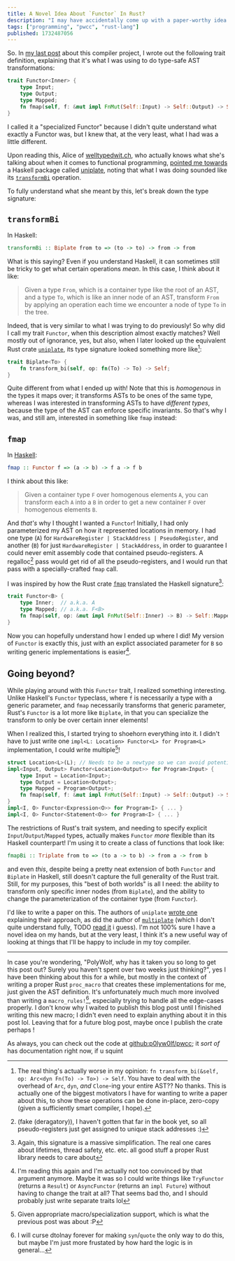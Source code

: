 ```yaml
---
title: A Novel Idea About `Functor` In Rust?
description: "I may have accidentally come up with a paper-worthy idea while just playing around with my silly compiler project"
tags: ["programming", "pwcc", "rust-lang"]
published: 1732487056
---
```


So. In [my last post](https://wolfgirl.dev/blog/2024-11-13-swift-almost-does-a-really-cool-thing-i-want/) about this compiler project, I wrote out the following trait definition, explaining that it's what I was using to do type-safe AST transformations:

```rust
trait Functor<Inner> {
    type Input;
    type Output;
    type Mapped;
    fn fmap(self, f: &mut impl FnMut(Self::Input) -> Self::Output) -> Self::Mapped;
}
```

I called it a "specialized Functor" because I didn't quite understand what exactly a Functor was, but I knew that, at the very least, what I had was a little different.

Upon reading this, Alice of [welltypedwit.ch](https://welltypedwit.ch/), who actually knows what she's talking about when it comes to functional programming, [pointed me towards](https://bsky.app/profile/welltypedwit.ch/post/3latirgqtjk2h) a Haskell package called [uniplate](https://hackage.haskell.org/package/uniplate-1.6.13), noting that what I was doing sounded like its [`transformBi`](https://hackage.haskell.org/package/uniplate-1.6.13/docs/Data-Generics-Uniplate-Operations.html#v:transformBi) operation.

To fully understand what she meant by this, let's break down the type signature:

## `transformBi`

In Haskell:

```haskell
transformBi :: Biplate from to => (to -> to) -> from -> from
```

What is this saying? Even if you understand Haskell, it can sometimes still be tricky to get what certain operations _mean_. In this case, I think about it like:

> Given a type `From`, which is a container type like the root of an AST, and a type `To`, which is like an inner node of an AST, transform `From` by applying an operation each time we encounter a node of type `To` in the tree.

Indeed, that is very similar to what I was trying to do previously! So why did I call my trait `Functor`, when this description almost exactly matches? Well mostly out of ignorance, yes, but also, when I later looked up the equivalent Rust crate [`uniplate`](https://docs.rs/uniplate/latest/uniplate/trait.Biplate.html), its type signature looked something more like[^1]:

```rust
trait Biplate<To> {
    fn transform_bi(self, op: fn(To) -> To) -> Self;
}
```

Quite different from what I ended up with! Note that this is _homogenous_ in the types it maps over; it transforms ASTs to be ones of the same type, whereas I was interested in transforming ASTs to have _different types_, because the type of the AST can enforce specific invariants. So that's why I was, and still am, interested in something like `fmap` instead:

## `fmap`

In [Haskell](https://hackage.haskell.org/package/base-4.20.0.1/docs/Data-Functor.html):

```haskell
fmap :: Functor f => (a -> b) -> f a -> f b
```

I think about this like:

> Given a container type `F` over homogenous elements `A`, you can transform each `A` into a `B` in order to get a new container `F` over homogenous elements `B`.

And _that's_ why I thought I wanted a `Functor`! Initially, I had only parameterized my AST on how it represented locations in memory. I had one type (`A`) for `HardwareRegister | StackAddress | PseudoRegister`, and another (`B`) for just `HardwareRegister | StackAddress`, in order to guarantee I could never emit assembly code that contained pseudo-registers. A regalloc[^2] pass would get rid of all the pseudo-registers, and I would run that pass with a specially-crafted `fmap` call.

I was inspired by how the Rust crate [`fmap`](https://docs.rs/fmap/latest/fmap/trait.Functor.html) translated the Haskell signature[^3]:

```rust
trait Functor<B> {
    type Inner;  // a.k.a. A
    type Mapped; // a.k.a. F<B>
    fn fmap(self, op: &mut impl FnMut(Self::Inner) -> B) -> Self::Mapped;
}
```

Now you can hopefully understand how I ended up where I did! My version of `Functor` is exactly this, just with an explict associated parameter for `B` so writing generic implementations is easier[^6].

## Going beyond?

While playing around with this `Functor` trait, I realized something interesting. Unlike Haskell's `Functor` typeclass, where `f` is necessarily a type with a generic parameter, and `fmap` necessarily transforms that generic parameter, Rust's `Functor` is a lot more like `Biplate`, in that you can specialize the transform to only be over certain inner elements!

When I realized this, I started trying to shoehorn everything into it. I didn't have to just write one `impl<L: Location> Functor<L> for Program<L>` implementation, I could write multiple[^4]!

```rust
struct Location<L>(L); // Needs to be a newtype so we can avoid potentially conflicting implementations
impl<Input, Output> Functor<Location<Output>> for Program<Input> {
    type Input = Location<Input>;
    type Output = Location<Output>;
    type Mapped = Program<Output>;
    fn fmap(self, f: &mut impl FnMut(Self::Input) -> Self::Output) -> Self::Mapped { ... }
}
impl<I, O> Functor<Expression<O>> for Program<I> { ... }
impl<I, O> Functor<Statement<O>> for Program<I> { ... }
```

The restrictions of Rust's trait system, and needing to specify explicit `Input`/`Output`/`Mapped` types, actually makes `Functor` _more_ flexible than its Haskell counterpart! I'm using it to create a class of functions that look like:

```haskell
fmapBi :: Triplate from to => (to a -> to b) -> from a -> from b
```

and even _this_, despite being a pretty neat extension of both `Functor` and `Biplate` in Haskell, still doesn't capture the full generality of the Rust trait. Still, for my purposes, this "best of both worlds" is all I need: the ability to transform only specific inner nodes (from `Biplate`), and the ability to change the parameterization of the container type (from `Functor`).

I'd like to write a paper on this. The authors of `uniplate` [wrote one](https://ndmitchell.com/downloads/paper-uniform_boilerplate_and_list_processing-30_sep_2007.pdf) explaining their approach, as did the author of [`multiplate`](https://hackage.haskell.org/package/multiplate) (which I don't quite understand fully, TODO [read it](https://arxiv.org/pdf/1103.2841v1) i guess). I'm not 100% sure I have a novel idea on my hands, but at the very least, I think it's a new useful way of looking at things that I'll be happy to include in my toy compiler.

<hr>

In case you're wondering, "PolyWolf, why has it taken you so long to get this post out? Surely you haven't spent over two weeks just thinking?", yes I have been thinking about this for a while, but mostly in the context of writing a proper Rust `proc_macro` that creates these implementations for me, just given the AST definition. It's unfortunately much much more involved than writing a `macro_rules!`[^5], especially trying to handle all the edge-cases properly. I don't know why I waited to publish this blog post until I finished writing this new macro; I didn't even need to explain anything about it in this post lol. Leaving that for a future blog post, maybe once I publish the crate perhaps !

As always, you can check out the code at [github:p0lyw0lf/pwcc](https://github.com/p0lyw0lf/pwcc); it _sort of_ has documentation right now, if u squint

[^1]: The real thing's actually worse in my opinion: `fn transform_bi(&self, op: Arc<dyn Fn(To) -> To>) -> Self`. You have to deal with the overhead of `Arc`, `dyn`, _and_ `Clone`-ing your entire AST?? No thanks. This is actually one of the biggest motivators I have for wanting to write a paper about this, to show these operations can be done in-place, zero-copy (given a sufficiently smart compiler, I hope).

[^2]: (fake (deragatory)), I haven't gotten that far in the book yet, so all pseudo-registers just get assigned to unique stack addresses :)

[^3]: Again, this signature is a massive simplification. The real one cares about lifetimes, thread safety, etc. etc. all good stuff a proper Rust library needs to care about

[^4]: Given appropriate macro/specialization support, which is what the previous post was about :P

[^5]: I will curse dtolnay forever for making `syn`/`quote` the only way to do this, but maybe I'm just more frustated by how hard the logic is in general...

[^6]: I'm reading this again and I'm actually not too convinced by that argument anymore. Maybe it was so I could write things like `TryFunctor` (returns a `Result`) or `AsyncFunctor` (returns an `impl Future`) without having to change the trait at all? That seems bad tho, and I should probably just write separate traits lol
